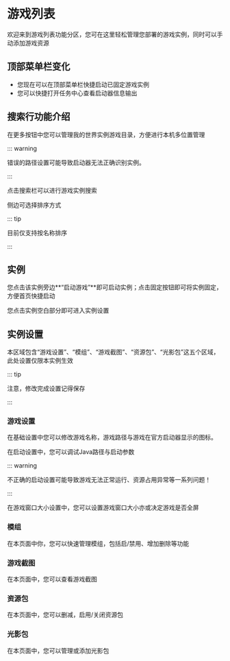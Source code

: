 # 游戏列表

欢迎来到游戏列表功能分区，您可在这里轻松管理您部署的游戏实例，同时可以手动添加游戏资源

## 顶部菜单栏变化

* 您现在可以在顶部菜单栏快捷启动已固定游戏实例
* 您可以快捷打开任务中心查看启动器信息输出

## 搜索行功能介绍

在更多按钮中您可以管理我的世界实例游戏目录，方便进行本机多位置管理

::: warning

错误的路径设置可能导致启动器无法正确识别实例。

:::

点击搜索栏可以进行游戏实例搜索

侧边可选择排序方式

::: tip

目前仅支持按名称排序

:::

## 实例

您点击该实例旁边**“启动游戏”**即可启动实例；点击固定按钮即可将实例固定，方便首页快捷启动

您点击实例空白部分即可进入实例设置

## 实例设置

本区域包含“游戏设置”、“模组”、“游戏截图”、“资源包”、“光影包”这五个区域，此处设置仅限本实例生效

::: tip

注意，修改完成设置记得保存

:::

### 游戏设置

在基础设置中您可以修改游戏名称，游戏路径与游戏在官方启动器显示的图标。

在启动设置中，您可以调试Java路径与启动参数

::: warning

不正确的启动设置可能导致游戏无法正常运行、资源占用异常等一系列问题！

:::

在游戏窗口大小设置中，您可以设置游戏窗口大小亦或决定游戏是否全屏

### 模组

在本页面中你，您可以快速管理模组，包括启/禁用、增加删除等功能

### 游戏截图

在本页面中，您可以查看游戏截图

### 资源包

在本页面中，您可以删减，启用/关闭资源包

### 光影包

在本页面中，您可以管理或添加光影包
